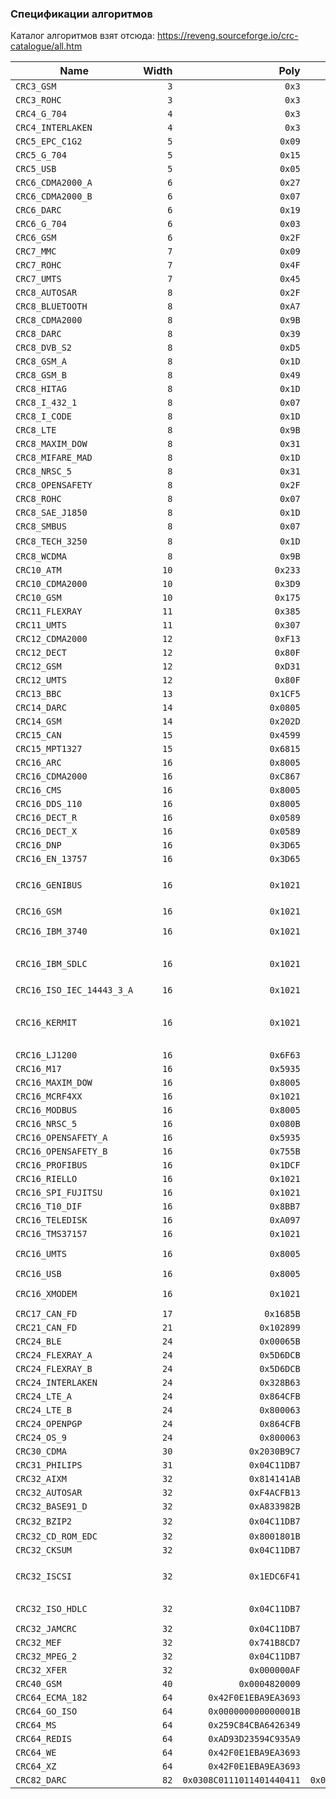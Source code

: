 ### Спецификации алгоритмов
Каталог алгоритмов взят отсюда: https://reveng.sourceforge.io/crc-catalogue/all.htm

| Name | Width | Poly | Init | RefIn | RefOut | XorOut | Check | Aliases |
| ---- | ----: | ---: | ---: | ----: | -----: | -----: | ----: | ------- |
|`CRC3_GSM`|`3`|`0x3`|`0x0`|`false`|`false`|`0x7`|`0x4`||
|`CRC3_ROHC`|`3`|`0x3`|`0x7`|`true`|`true`|`0x0`|`0x6`||
|`CRC4_G_704`|`4`|`0x3`|`0x0`|`true`|`true`|`0x0`|`0x7`|`CRC4_ITU`|
|`CRC4_INTERLAKEN`|`4`|`0x3`|`0xF`|`false`|`false`|`0xF`|`0xB`||
|`CRC5_EPC_C1G2`|`5`|`0x09`|`0x09`|`false`|`false`|`0x00`|`0x00`|`CRC5_EPC`|
|`CRC5_G_704`|`5`|`0x15`|`0x00`|`true`|`true`|`0x00`|`0x07`|`CRC5_ITU`|
|`CRC5_USB`|`5`|`0x05`|`0x1F`|`true`|`true`|`0x1F`|`0x19`||
|`CRC6_CDMA2000_A`|`6`|`0x27`|`0x3F`|`false`|`false`|`0x00`|`0x0D`||
|`CRC6_CDMA2000_B`|`6`|`0x07`|`0x3F`|`false`|`false`|`0x00`|`0x3B`||
|`CRC6_DARC`|`6`|`0x19`|`0x00`|`true`|`true`|`0x00`|`0x26`||
|`CRC6_G_704`|`6`|`0x03`|`0x00`|`true`|`true`|`0x00`|`0x06`|`CRC6_ITU`|
|`CRC6_GSM`|`6`|`0x2F`|`0x00`|`false`|`false`|`0x3F`|`0x13`||
|`CRC7_MMC`|`7`|`0x09`|`0x00`|`false`|`false`|`0x00`|`0x75`||
|`CRC7_ROHC`|`7`|`0x4F`|`0x7F`|`true`|`true`|`0x00`|`0x53`||
|`CRC7_UMTS`|`7`|`0x45`|`0x00`|`false`|`false`|`0x00`|`0x61`||
|`CRC8_AUTOSAR`|`8`|`0x2F`|`0xFF`|`false`|`false`|`0xFF`|`0xDF`||
|`CRC8_BLUETOOTH`|`8`|`0xA7`|`0x00`|`true`|`true`|`0x00`|`0x26`||
|`CRC8_CDMA2000`|`8`|`0x9B`|`0xFF`|`false`|`false`|`0x00`|`0xDA`||
|`CRC8_DARC`|`8`|`0x39`|`0x00`|`true`|`true`|`0x00`|`0x15`||
|`CRC8_DVB_S2`|`8`|`0xD5`|`0x00`|`false`|`false`|`0x00`|`0xBC`||
|`CRC8_GSM_A`|`8`|`0x1D`|`0x00`|`false`|`false`|`0x00`|`0x37`||
|`CRC8_GSM_B`|`8`|`0x49`|`0x00`|`false`|`false`|`0xFF`|`0x94`||
|`CRC8_HITAG`|`8`|`0x1D`|`0xFF`|`false`|`false`|`0x00`|`0xB4`||
|`CRC8_I_432_1`|`8`|`0x07`|`0x00`|`false`|`false`|`0x55`|`0xA1`|`CRC8_ITU`|
|`CRC8_I_CODE`|`8`|`0x1D`|`0xFD`|`false`|`false`|`0x00`|`0x7E`||
|`CRC8_LTE`|`8`|`0x9B`|`0x00`|`false`|`false`|`0x00`|`0xEA`||
|`CRC8_MAXIM_DOW`|`8`|`0x31`|`0x00`|`true`|`true`|`0x00`|`0xA1`|`CRC8_MAXIM`|
|`CRC8_MIFARE_MAD`|`8`|`0x1D`|`0xC7`|`false`|`false`|`0x00`|`0x99`||
|`CRC8_NRSC_5`|`8`|`0x31`|`0xFF`|`false`|`false`|`0x00`|`0xF7`||
|`CRC8_OPENSAFETY`|`8`|`0x2F`|`0x00`|`false`|`false`|`0x00`|`0x3E`||
|`CRC8_ROHC`|`8`|`0x07`|`0xFF`|`true`|`true`|`0x00`|`0xD0`||
|`CRC8_SAE_J1850`|`8`|`0x1D`|`0xFF`|`false`|`false`|`0xFF`|`0x4B`||
|`CRC8_SMBUS`|`8`|`0x07`|`0x00`|`false`|`false`|`0x00`|`0xF4`||
|`CRC8_TECH_3250`|`8`|`0x1D`|`0xFF`|`true`|`true`|`0x00`|`0x97`|`CRC8_AES`, `CRC8_EBU`|
|`CRC8_WCDMA`|`8`|`0x9B`|`0x00`|`true`|`true`|`0x00`|`0x25`||
|`CRC10_ATM`|`10`|`0x233`|`0x000`|`false`|`false`|`0x000`|`0x199`|`CRC10_I_610`|
|`CRC10_CDMA2000`|`10`|`0x3D9`|`0x3FF`|`false`|`false`|`0x000`|`0x233`||
|`CRC10_GSM`|`10`|`0x175`|`0x000`|`false`|`false`|`0x3FF`|`0x12A`||
|`CRC11_FLEXRAY`|`11`|`0x385`|`0x01A`|`false`|`false`|`0x000`|`0x5A3`||
|`CRC11_UMTS`|`11`|`0x307`|`0x000`|`false`|`false`|`0x000`|`0x061`||
|`CRC12_CDMA2000`|`12`|`0xF13`|`0xFFF`|`false`|`false`|`0x000`|`0xD4D`||
|`CRC12_DECT`|`12`|`0x80F`|`0x000`|`false`|`false`|`0x000`|`0xF5B`||
|`CRC12_GSM`|`12`|`0xD31`|`0x000`|`false`|`false`|`0xFFF`|`0xB34`||
|`CRC12_UMTS`|`12`|`0x80F`|`0x000`|`false`|`true`|`0x000`|`0xDAF`|`CRC12_3GPP`|
|`CRC13_BBC`|`13`|`0x1CF5`|`0x0000`|`false`|`false`|`0x0000`|`0x04FA`||
|`CRC14_DARC`|`14`|`0x0805`|`0x0000`|`true`|`true`|`0x0000`|`0x082D`||
|`CRC14_GSM`|`14`|`0x202D`|`0x0000`|`false`|`false`|`0x3FFF`|`0x30AE`||
|`CRC15_CAN`|`15`|`0x4599`|`0x0000`|`false`|`false`|`0x0000`|`0x059E`||
|`CRC15_MPT1327`|`15`|`0x6815`|`0x0000`|`false`|`false`|`0x0001`|`0x2566`||
|`CRC16_ARC`|`16`|`0x8005`|`0x0000`|`true`|`true`|`0x0000`|`0xBB3D`|`CRC16_LHA`|
|`CRC16_CDMA2000`|`16`|`0xC867`|`0xFFFF`|`false`|`false`|`0x0000`|`0x4C06`||
|`CRC16_CMS`|`16`|`0x8005`|`0xFFFF`|`false`|`false`|`0x0000`|`0xAEE7`||
|`CRC16_DDS_110`|`16`|`0x8005`|`0x800D`|`false`|`false`|`0x0000`|`0x9ECF`||
|`CRC16_DECT_R`|`16`|`0x0589`|`0x0000`|`false`|`false`|`0x0001`|`0x007E`||
|`CRC16_DECT_X`|`16`|`0x0589`|`0x0000`|`false`|`false`|`0x0000`|`0x007F`||
|`CRC16_DNP`|`16`|`0x3D65`|`0x0000`|`true`|`true`|`0xFFFF`|`0xEA82`||
|`CRC16_EN_13757`|`16`|`0x3D65`|`0x0000`|`false`|`false`|`0xFFFF`|`0xC2B7`||
|`CRC16_GENIBUS`|`16`|`0x1021`|`0xFFFF`|`false`|`false`|`0xFFFF`|`0xD64E`|`CRC16_DARC`, `CRC16_EPC`, `CRC16_EPC_C1G2`, `CRC16_I_CODE`|
|`CRC16_GSM`|`16`|`0x1021`|`0x0000`|`false`|`false`|`0xFFFF`|`0xCE3C`||
|`CRC16_IBM_3740`|`16`|`0x1021`|`0xFFFF`|`false`|`false`|`0x0000`|`0x29B1`|`CRC16_AUTOSAR`, `CRC16_CCITT_FALSE`|
|`CRC16_IBM_SDLC`|`16`|`0x1021`|`0xFFFF`|`true`|`true`|`0xFFFF`|`0x906E`|`CRC16_ISO_HDLC`, `CRC16_ISO_IEC_14443_3_B`, `CRC16_X_25`|
|`CRC16_ISO_IEC_14443_3_A`|`16`|`0x1021`|`0xC6C6`|`true`|`true`|`0x0000`|`0xBF05`||
|`CRC16_KERMIT`|`16`|`0x1021`|`0x0000`|`true`|`true`|`0x0000`|`0x2189`|`CRC16_BLUETOOTH`, `CRC16_CCITT`, `CRC16_CCITT_TRUE`, `CRC16_V_41_LSB`|
|`CRC16_LJ1200`|`16`|`0x6F63`|`0x0000`|`false`|`false`|`0x0000`|`0xBDF4`||
|`CRC16_M17`|`16`|`0x5935`|`0xFFFF`|`false`|`false`|`0x0000`|`0x772B`||
|`CRC16_MAXIM_DOW`|`16`|`0x8005`|`0x0000`|`true`|`true`|`0xFFFF`|`0x44C2`|`CRC16_MAXIM`|
|`CRC16_MCRF4XX`|`16`|`0x1021`|`0xFFFF`|`true`|`true`|`0x0000`|`0x6F91`||
|`CRC16_MODBUS`|`16`|`0x8005`|`0xFFFF`|`true`|`true`|`0x0000`|`0x4B37`||
|`CRC16_NRSC_5`|`16`|`0x080B`|`0xFFFF`|`true`|`true`|`0x0000`|`0xA066`||
|`CRC16_OPENSAFETY_A`|`16`|`0x5935`|`0x0000`|`false`|`false`|`0x0000`|`0x5D38`||
|`CRC16_OPENSAFETY_B`|`16`|`0x755B`|`0x0000`|`false`|`false`|`0x0000`|`0x20FE`||
|`CRC16_PROFIBUS`|`16`|`0x1DCF`|`0xFFFF`|`false`|`false`|`0xFFFF`|`0xA819`|`CRC16_IEC_61158_2`|
|`CRC16_RIELLO`|`16`|`0x1021`|`0xB2AA`|`true`|`true`|`0x0000`|`0x63D0`||
|`CRC16_SPI_FUJITSU`|`16`|`0x1021`|`0x1D0F`|`false`|`false`|`0x0000`|`0xE5CC`|`CRC16_AUG_CCITT`|
|`CRC16_T10_DIF`|`16`|`0x8BB7`|`0x0000`|`false`|`false`|`0x0000`|`0xD0DB`||
|`CRC16_TELEDISK`|`16`|`0xA097`|`0x0000`|`false`|`false`|`0x0000`|`0x0FB3`||
|`CRC16_TMS37157`|`16`|`0x1021`|`0x89EC`|`true`|`true`|`0x0000`|`0x26B1`||
|`CRC16_UMTS`|`16`|`0x8005`|`0x0000`|`false`|`false`|`0x0000`|`0xFEE8`|`CRC16_BUYPASS`, `CRC16_VERIFONE`|
|`CRC16_USB`|`16`|`0x8005`|`0xFFFF`|`true`|`true`|`0xFFFF`|`0xB4C8`||
|`CRC16_XMODEM`|`16`|`0x1021`|`0x0000`|`false`|`false`|`0x0000`|`0x31C3`|`CRC16_ACORN`, `CRC16_LTE`, `CRC16_V_41_MSB`|
|`CRC17_CAN_FD`|`17`|`0x1685B`|`0x00000`|`false`|`false`|`0x00000`|`0x04F03`||
|`CRC21_CAN_FD`|`21`|`0x102899`|`0x000000`|`false`|`false`|`0x000000`|`0x0ED841`||
|`CRC24_BLE`|`24`|`0x00065B`|`0x555555`|`true`|`true`|`0x000000`|`0xC25A56`||
|`CRC24_FLEXRAY_A`|`24`|`0x5D6DCB`|`0xFEDCBA`|`false`|`false`|`0x000000`|`0x7979BD`||
|`CRC24_FLEXRAY_B`|`24`|`0x5D6DCB`|`0xABCDEF`|`false`|`false`|`0x000000`|`0x1F23B8`||
|`CRC24_INTERLAKEN`|`24`|`0x328B63`|`0xFFFFFF`|`false`|`false`|`0xFFFFFF`|`0xB4F3E6`||
|`CRC24_LTE_A`|`24`|`0x864CFB`|`0x000000`|`false`|`false`|`0x000000`|`0xCDE703`||
|`CRC24_LTE_B`|`24`|`0x800063`|`0x000000`|`false`|`false`|`0x000000`|`0x23EF52`||
|`CRC24_OPENPGP`|`24`|`0x864CFB`|`0xB704CE`|`false`|`false`|`0x000000`|`0x21CF02`||
|`CRC24_OS_9`|`24`|`0x800063`|`0xFFFFFF`|`false`|`false`|`0xFFFFFF`|`0x200FA5`||
|`CRC30_CDMA`|`30`|`0x2030B9C7`|`0x3FFFFFFF`|`false`|`false`|`0x3FFFFFFF`|`0x04C34ABF`||
|`CRC31_PHILIPS`|`31`|`0x04C11DB7`|`0x7FFFFFFF`|`false`|`false`|`0x7FFFFFFF`|`0x0CE9E46C`||
|`CRC32_AIXM`|`32`|`0x814141AB`|`0x00000000`|`false`|`false`|`0x00000000`|`0x3010BF7F`||
|`CRC32_AUTOSAR`|`32`|`0xF4ACFB13`|`0xFFFFFFFF`|`true`|`true`|`0xFFFFFFFF`|`0x1697D06A`||
|`CRC32_BASE91_D`|`32`|`0xA833982B`|`0xFFFFFFFF`|`true`|`true`|`0xFFFFFFFF`|`0x87315576`||
|`CRC32_BZIP2`|`32`|`0x04C11DB7`|`0xFFFFFFFF`|`false`|`false`|`0xFFFFFFFF`|`0xFC891918`|`CRC32_AAL5`, `CRC32_DECT_B`|
|`CRC32_CD_ROM_EDC`|`32`|`0x8001801B`|`0x00000000`|`true`|`true`|`0x00000000`|`0x6EC2EDC4`||
|`CRC32_CKSUM`|`32`|`0x04C11DB7`|`0x00000000`|`false`|`false`|`0xFFFFFFFF`|`0x765E7680`|`CRC32_POSIX`|
|`CRC32_ISCSI`|`32`|`0x1EDC6F41`|`0xFFFFFFFF`|`true`|`true`|`0xFFFFFFFF`|`0xE3069283`|`CRC32_BASE91_C`, `CRC32_CASTAGNOLI`, `CRC32_INTERLAKEN`|
|`CRC32_ISO_HDLC`|`32`|`0x04C11DB7`|`0xFFFFFFFF`|`true`|`true`|`0xFFFFFFFF`|`0xCBF43926`|`CRC32_ADCCP`, `CRC32_V_42`, `CRC32_XZ`|
|`CRC32_JAMCRC`|`32`|`0x04C11DB7`|`0xFFFFFFFF`|`true`|`true`|`0x00000000`|`0x340BC6D9`||
|`CRC32_MEF`|`32`|`0x741B8CD7`|`0xFFFFFFFF`|`true`|`true`|`0x00000000`|`0xD2C22F51`||
|`CRC32_MPEG_2`|`32`|`0x04C11DB7`|`0xFFFFFFFF`|`false`|`false`|`0x00000000`|`0x0376E6E7`||
|`CRC32_XFER`|`32`|`0x000000AF`|`0x00000000`|`false`|`false`|`0x00000000`|`0xBD0BE338`||
|`CRC40_GSM`|`40`|`0x0004820009`|`0x0000000000`|`false`|`false`|`0xFFFFFFFFFF`|`0xD4164FC646`||
|`CRC64_ECMA_182`|`64`|`0x42F0E1EBA9EA3693`|`0x0000000000000000`|`false`|`false`|`0x0000000000000000`|`0x6C40DF5F0B497347`||
|`CRC64_GO_ISO`|`64`|`0x000000000000001B`|`0xFFFFFFFFFFFFFFFF`|`true`|`true`|`0xFFFFFFFFFFFFFFFF`|`0xB90956C775A41001`||
|`CRC64_MS`|`64`|`0x259C84CBA6426349`|`0xFFFFFFFFFFFFFFFF`|`true`|`true`|`0x0000000000000000`|`0x75D4B74F024ECEEA`||
|`CRC64_REDIS`|`64`|`0xAD93D23594C935A9`|`0x0000000000000000`|`true`|`true`|`0x0000000000000000`|`0xE9C6D914C4B8D9CA`||
|`CRC64_WE`|`64`|`0x42F0E1EBA9EA3693`|`0xFFFFFFFFFFFFFFFF`|`false`|`false`|`0xFFFFFFFFFFFFFFFF`|`0x62EC59E3F1A4F00A`||
|`CRC64_XZ`|`64`|`0x42F0E1EBA9EA3693`|`0xFFFFFFFFFFFFFFFF`|`true`|`true`|`0xFFFFFFFFFFFFFFFF`|`0x995DC9BBDF1939FA`|`CRC64_GO_ECMA`|
|`CRC82_DARC`|`82`|`0x0308C0111011401440411`|`0x000000000000000000000`|`true`|`true`|`0x000000000000000000000`|`0x09EA83F625023801FD612`||
